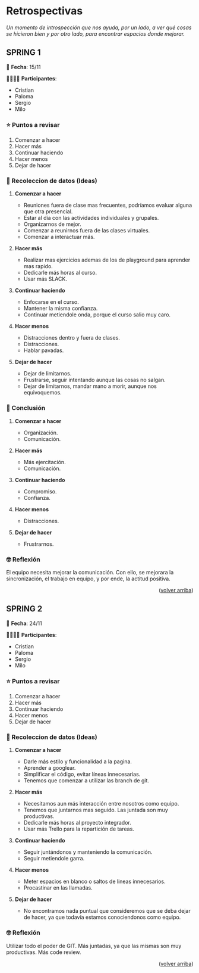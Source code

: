 <div id="top"></div>

# Retrospectivas

_Un momento de introspección que nos ayuda, por un lado, a ver qué cosas se hicieron bien y por otro lado, para encontrar espacios donde mejorar._


## SPRING 1

📅 **Fecha**: 15/11

👨‍👨‍👧‍👦 **Participantes**:
+ Cristian
+ Paloma
+ Sergio
+ Milo


### ⭐️ Puntos a revisar

1. Comenzar a hacer
2. Hacer más
3. Continuar haciendo
4. Hacer menos
5. Dejar de hacer


### 👹 Recoleccion de datos (Ideas)

1. **Comenzar a hacer**
    * Reuniones fuera de clase mas frecuentes, podríamos evaluar alguna que otra presencial.
    * Estar al día con las actividades individuales y grupales.
    * Organizarnos de mejor.
    * Comenzar a reunirnos fuera de las clases virtuales.
    * Comenzar a interactuar más.

2. **Hacer más**
    * Realizar mas ejercicios ademas de los de playground para aprender mas rapido.
    * Dedicarle más horas al curso.
    * Usar más SLACK.

3. **Continuar haciendo**
    * Enfocarse en el curso.
    * Mantener la misma confianza.
    * Continuar metiendole onda, porque el curso salio muy caro.

4. **Hacer menos**
    * Distracciones dentro y fuera de clases.
    * Distracciones.
    * Hablar pavadas.

5. **Dejar de hacer**
    * Dejar de limitarnos.
    * Frustrarse, seguir intentando aunque las cosas no salgan.
    * Dejar de limitarnos, mandar mano a morir, aunque nos equivoquemos.


### 🧐 Conclusión

1. **Comenzar a hacer**
    * Organización.
    * Comunicación.

2. **Hacer más**
    * Más ejercitación.
    * Comunicación.

3. **Continuar haciendo**
    * Compromiso.
    * Confianza.

4. **Hacer menos**
    * Distracciones.

5. **Dejar de hacer**
    * Frustrarnos.
    

### 🤓 Reflexión

El equipo necesita mejorar la comunicación. Con ello, se mejorara la sincronización, el trabajo en equipo, y por ende, la actitud positiva.

<p align="right">(<a href="#top">volver arriba</a>)</p>


## SPRING 2

📅 **Fecha**: 24/11

👨‍👨‍👧‍👦 **Participantes**:
+ Cristian
+ Paloma
+ Sergio
+ Milo


### ⭐️ Puntos a revisar

1. Comenzar a hacer
2. Hacer más
3. Continuar haciendo
4. Hacer menos
5. Dejar de hacer


### 👹 Recoleccion de datos (Ideas)

1. **Comenzar a hacer**
    * Darle más estilo y funcionalidad a la pagina.
    * Aprender a googlear.
    * Simplificar el código, evitar líneas innecesarias.
    * Tenemos que comenzar a utilizar las branch de git.

2. **Hacer más**
    * Necesitamos aun más interacción entre nosotros como equipo.
    * Tenemos que juntarnos mas seguido. Las juntada son muy productivas.
    * Dedicarle más horas al proyecto integrador.
    * Usar más Trello para la repartición de tareas.

3. **Continuar haciendo**
    * Seguir juntándonos y manteniendo la comunicación.
    * Seguir metiendole garra.

4. **Hacer menos**
    * Meter espacios en blanco o saltos de lineas innecesarios.
    * Procastinar en las llamadas.

5. **Dejar de hacer**
    * No encontramos nada puntual que consideremos que se deba dejar de hacer, ya que todavía estamos conociendonos como equipo.
    

### 🤓 Reflexión

Utilizar todo el poder de GIT. Más juntadas, ya que las mismas son muy productivas. Más code review.

<p align="right">(<a href="#top">volver arriba</a>)</p>
